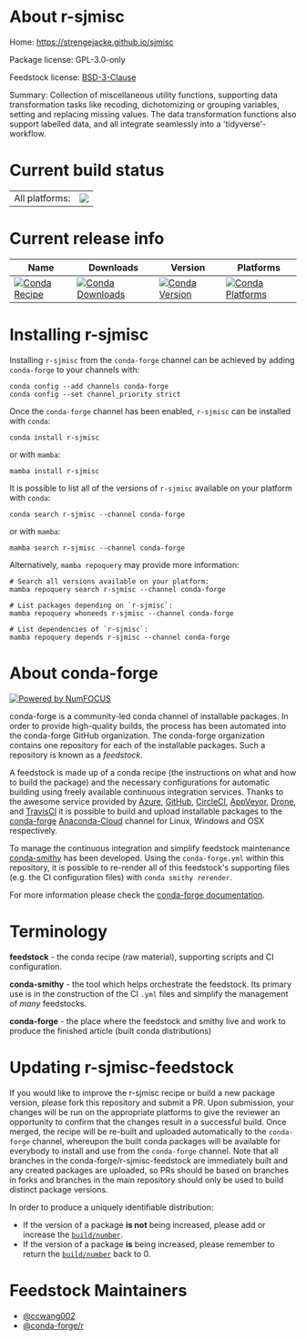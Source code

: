 About r-sjmisc
==============

Home: https://strengejacke.github.io/sjmisc

Package license: GPL-3.0-only

Feedstock license: [BSD-3-Clause](https://github.com/conda-forge/r-sjmisc-feedstock/blob/main/LICENSE.txt)

Summary: Collection of miscellaneous utility functions, supporting data  transformation tasks like recoding, dichotomizing or grouping variables,  setting and replacing missing values. The data transformation functions  also support labelled data, and all integrate seamlessly into a  'tidyverse'-workflow.

Current build status
====================


<table><tr><td>All platforms:</td>
    <td>
      <a href="https://dev.azure.com/conda-forge/feedstock-builds/_build/latest?definitionId=1619&branchName=main">
        <img src="https://dev.azure.com/conda-forge/feedstock-builds/_apis/build/status/r-sjmisc-feedstock?branchName=main">
      </a>
    </td>
  </tr>
</table>

Current release info
====================

| Name | Downloads | Version | Platforms |
| --- | --- | --- | --- |
| [![Conda Recipe](https://img.shields.io/badge/recipe-r--sjmisc-green.svg)](https://anaconda.org/conda-forge/r-sjmisc) | [![Conda Downloads](https://img.shields.io/conda/dn/conda-forge/r-sjmisc.svg)](https://anaconda.org/conda-forge/r-sjmisc) | [![Conda Version](https://img.shields.io/conda/vn/conda-forge/r-sjmisc.svg)](https://anaconda.org/conda-forge/r-sjmisc) | [![Conda Platforms](https://img.shields.io/conda/pn/conda-forge/r-sjmisc.svg)](https://anaconda.org/conda-forge/r-sjmisc) |

Installing r-sjmisc
===================

Installing `r-sjmisc` from the `conda-forge` channel can be achieved by adding `conda-forge` to your channels with:

```
conda config --add channels conda-forge
conda config --set channel_priority strict
```

Once the `conda-forge` channel has been enabled, `r-sjmisc` can be installed with `conda`:

```
conda install r-sjmisc
```

or with `mamba`:

```
mamba install r-sjmisc
```

It is possible to list all of the versions of `r-sjmisc` available on your platform with `conda`:

```
conda search r-sjmisc --channel conda-forge
```

or with `mamba`:

```
mamba search r-sjmisc --channel conda-forge
```

Alternatively, `mamba repoquery` may provide more information:

```
# Search all versions available on your platform:
mamba repoquery search r-sjmisc --channel conda-forge

# List packages depending on `r-sjmisc`:
mamba repoquery whoneeds r-sjmisc --channel conda-forge

# List dependencies of `r-sjmisc`:
mamba repoquery depends r-sjmisc --channel conda-forge
```


About conda-forge
=================

[![Powered by
NumFOCUS](https://img.shields.io/badge/powered%20by-NumFOCUS-orange.svg?style=flat&colorA=E1523D&colorB=007D8A)](https://numfocus.org)

conda-forge is a community-led conda channel of installable packages.
In order to provide high-quality builds, the process has been automated into the
conda-forge GitHub organization. The conda-forge organization contains one repository
for each of the installable packages. Such a repository is known as a *feedstock*.

A feedstock is made up of a conda recipe (the instructions on what and how to build
the package) and the necessary configurations for automatic building using freely
available continuous integration services. Thanks to the awesome service provided by
[Azure](https://azure.microsoft.com/en-us/services/devops/), [GitHub](https://github.com/),
[CircleCI](https://circleci.com/), [AppVeyor](https://www.appveyor.com/),
[Drone](https://cloud.drone.io/welcome), and [TravisCI](https://travis-ci.com/)
it is possible to build and upload installable packages to the
[conda-forge](https://anaconda.org/conda-forge) [Anaconda-Cloud](https://anaconda.org/)
channel for Linux, Windows and OSX respectively.

To manage the continuous integration and simplify feedstock maintenance
[conda-smithy](https://github.com/conda-forge/conda-smithy) has been developed.
Using the ``conda-forge.yml`` within this repository, it is possible to re-render all of
this feedstock's supporting files (e.g. the CI configuration files) with ``conda smithy rerender``.

For more information please check the [conda-forge documentation](https://conda-forge.org/docs/).

Terminology
===========

**feedstock** - the conda recipe (raw material), supporting scripts and CI configuration.

**conda-smithy** - the tool which helps orchestrate the feedstock.
                   Its primary use is in the construction of the CI ``.yml`` files
                   and simplify the management of *many* feedstocks.

**conda-forge** - the place where the feedstock and smithy live and work to
                  produce the finished article (built conda distributions)


Updating r-sjmisc-feedstock
===========================

If you would like to improve the r-sjmisc recipe or build a new
package version, please fork this repository and submit a PR. Upon submission,
your changes will be run on the appropriate platforms to give the reviewer an
opportunity to confirm that the changes result in a successful build. Once
merged, the recipe will be re-built and uploaded automatically to the
`conda-forge` channel, whereupon the built conda packages will be available for
everybody to install and use from the `conda-forge` channel.
Note that all branches in the conda-forge/r-sjmisc-feedstock are
immediately built and any created packages are uploaded, so PRs should be based
on branches in forks and branches in the main repository should only be used to
build distinct package versions.

In order to produce a uniquely identifiable distribution:
 * If the version of a package **is not** being increased, please add or increase
   the [``build/number``](https://docs.conda.io/projects/conda-build/en/latest/resources/define-metadata.html#build-number-and-string).
 * If the version of a package **is** being increased, please remember to return
   the [``build/number``](https://docs.conda.io/projects/conda-build/en/latest/resources/define-metadata.html#build-number-and-string)
   back to 0.

Feedstock Maintainers
=====================

* [@ccwang002](https://github.com/ccwang002/)
* [@conda-forge/r](https://github.com/conda-forge/r/)

